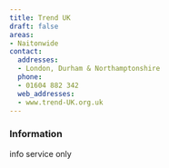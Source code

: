 ```yaml
---
title: Trend UK
draft: false
areas:
- Naitonwide
contact:
  addresses:
  - London, Durham & Northamptonshire
  phone:
  - 01604 882 342
  web_addresses:
  - www.trend-UK.org.uk
---
```


### Information
info service only

